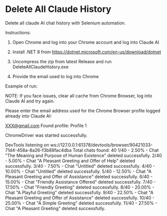 # Delete All Claude History

Delete all claude AI chat history with Selenium automation.

Instructions:

1) Open Chrome and log into your Chrome account and log into Claude AI

2) Install .NET 8 from https://dotnet.microsoft.com/en-us/download/dotnet

3) Uncompress the zip from latest Release and run DeleteAllClaudeHistory.exe

4) Provide the email used to log into Chrome


Example of run:

NOTE: If you face issues, clear all cache from Chrome Browser, log into Claude AI and try again.

Please enter the email address used for the Chrome Browser profile logged already into Claude AI:

XXX@gmail.com
Found profile: Profile 1

ChromeDriver was started successfully.

DevTools listening on ws://127.0.0.1:61378/devtools/browser/90421033-71d4-458a-8a26-f3b88fac4dba
Total chats found: 40
1/40 - 2.50% - Chat "The Meaning and Purpose of Human Existence" deleted successfully.
2/40 - 5.00% - Chat "A Pleasant Greeting and Offer of Help" deleted successfully.
3/40 - 7.50% - Chat "Untitled" deleted successfully.
4/40 - 10.00% - Chat "Untitled" deleted successfully.
5/40 - 12.50% - Chat "A Pleasant Greeting and Offer of Assistance" deleted successfully.
6/40 - 15.00% - Chat "Friendly Assistance Offered" deleted successfully.
7/40 - 17.50% - Chat "Friendly Greeting" deleted successfully.
8/40 - 20.00% - Chat "A Playful Greeting" deleted successfully.
9/40 - 22.50% - Chat "A Pleasant Greeting and Offer of Assistance" deleted successfully.
10/40 - 25.00% - Chat "A Simple Greeting" deleted successfully.
11/40 - 27.50% - Chat "A Pleasant Greeting" deleted successfully.